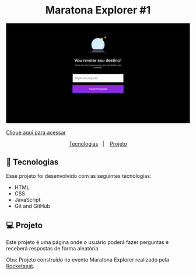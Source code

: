 <h1 align="center"> Maratona Explorer #1 </h1>

![preview](./.github/preview.png)

[Clique aqui para acessar](https://maik-emanoel.github.io/maratona-explorer)

<p align="center">
  <a href="#-tecnologias">Tecnologias</a>&nbsp;&nbsp;&nbsp;|&nbsp;&nbsp;&nbsp;
  <a href="#-projeto">Projeto</a>
</p>

## 🚀 Tecnologias

Esse projeto foi desenvolvido com as seguintes tecnologias:

- HTML
- CSS
- JavaScript
- Git and GitHub

## 💻 Projeto

Este projeto é uma página onde o usuário poderá fazer perguntas e receberá respostas de forma aleatória. <br>

Obs: Projeto construído no evento Maratona Explorer realizado pela [Rocketseat](https://rocketseat.com.br).
